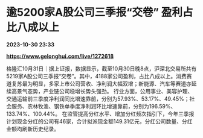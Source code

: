 # 逾5200家A股公司三季报“交卷” 盈利占比八成以上

**2023-10-30 23:33**

**https://www.gelonghui.com/live/1272618**

格隆汇10月31日｜据上证报，数据显示，截至10月30日晚8点，沪深北交易所共有5219家A股公司三季报“交卷”。其中，4188家公司盈利，占比八成以上。消费赛道复苏最为明显，多家上市公司营收、净利润大幅双增；新能源、汽车等赛道亦延续高景气态势，产业链公司稳增长势头强劲。 行业方面，公用事业、美容护理、交通运输前三季度净利润同比增速靠前，分别为57.93%、53.17%、49.45%；社会服务、农林牧渔、钢铁单季度净利润环比增速靠前，分别为196.59%、133.74%、100.44%。 在监管提高分红水平、增加分红频次指引下，今年三季报计划现金分红的公司有46家，合计拟派现金额149.31亿元，分红公司数量、分红金额均刷新历史纪录。